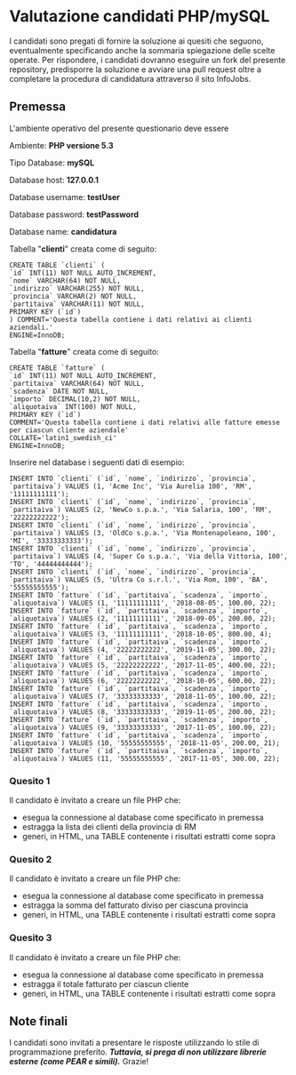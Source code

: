 # Valutazione candidati PHP/mySQL

I candidati sono pregati di fornire la soluzione ai quesiti che seguono, eventualmente specificando anche la sommaria spiegazione delle scelte operate.
Per rispondere, i candidati dovranno eseguire un fork del presente repository, predisporre la soluzione e avviare una pull request oltre a completare la procedura di candidatura attraverso il sito InfoJobs.

## Premessa

L'ambiente operativo del presente questionario deve essere 

Ambiente: **PHP versione 5.3**

Tipo Database: **mySQL**

Database host: **127.0.0.1**

Database username: **testUser**

Database password: **testPassword**

Database name: **candidatura**


Tabella "**clienti**" creata come di seguito:

    CREATE TABLE `clienti` (
	`id` INT(11) NOT NULL AUTO_INCREMENT,
	`nome` VARCHAR(64) NOT NULL,
	`indirizzo` VARCHAR(255) NOT NULL,
	`provincia` VARCHAR(2) NOT NULL,
	`partitaiva` VARCHAR(11) NOT NULL,
	PRIMARY KEY (`id`)
	) COMMENT='Questa tabella contiene i dati relativi ai clienti aziendali.'
	ENGINE=InnoDB;


Tabella "**fatture**" creata come di seguito:

    CREATE TABLE `fatture` (
	`id` INT(11) NOT NULL AUTO_INCREMENT,
	`partitaiva` VARCHAR(64) NOT NULL,
	`scadenza` DATE NOT NULL,
	`importo` DECIMAL(10,2) NOT NULL,
	`aliquotaiva` INT(100) NOT NULL,
	PRIMARY KEY (`id`)
	COMMENT='Questa tabella contiene i dati relativi alle fatture emesse per ciascun cliente aziendale'
	COLLATE='latin1_swedish_ci'
	ENGINE=InnoDB;

Inserire nel database i seguenti dati di esempio:

```
INSERT INTO `clienti` (`id`, `nome`, `indirizzo`, `provincia`, `partitaiva`) VALUES (1, 'Acme Inc', 'Via Aurelia 100', 'RM', '11111111111');
INSERT INTO `clienti` (`id`, `nome`, `indirizzo`, `provincia`, `partitaiva`) VALUES (2, 'NewCo s.p.a.', 'Via Salaria, 100', 'RM', '22222222222');
INSERT INTO `clienti` (`id`, `nome`, `indirizzo`, `provincia`, `partitaiva`) VALUES (3, 'OldCo s.p.a.', 'Via Montenapoleano, 100', 'MI', '33333333333');
INSERT INTO `clienti` (`id`, `nome`, `indirizzo`, `provincia`, `partitaiva`) VALUES (4, 'Super Co s.p.a.', 'Via della Vittoria, 100', 'TO', '44444444444');
INSERT INTO `clienti` (`id`, `nome`, `indirizzo`, `provincia`, `partitaiva`) VALUES (5, 'Ultra Co s.r.l.', 'Via Rom, 100', 'BA', '55555555555');
INSERT INTO `fatture` (`id`, `partitaiva`, `scadenza`, `importo`, `aliquotaiva`) VALUES (1, '11111111111', '2018-08-05', 100.00, 22);
INSERT INTO `fatture` (`id`, `partitaiva`, `scadenza`, `importo`, `aliquotaiva`) VALUES (2, '11111111111', '2018-09-05', 200.00, 22);
INSERT INTO `fatture` (`id`, `partitaiva`, `scadenza`, `importo`, `aliquotaiva`) VALUES (3, '11111111111', '2018-10-05', 800.00, 4);
INSERT INTO `fatture` (`id`, `partitaiva`, `scadenza`, `importo`, `aliquotaiva`) VALUES (4, '22222222222', '2019-11-05', 300.00, 22);
INSERT INTO `fatture` (`id`, `partitaiva`, `scadenza`, `importo`, `aliquotaiva`) VALUES (5, '22222222222', '2017-11-05', 400.00, 22);
INSERT INTO `fatture` (`id`, `partitaiva`, `scadenza`, `importo`, `aliquotaiva`) VALUES (6, '22222222222', '2018-10-05', 600.00, 22);
INSERT INTO `fatture` (`id`, `partitaiva`, `scadenza`, `importo`, `aliquotaiva`) VALUES (7, '33333333333', '2018-11-05', 100.00, 22);
INSERT INTO `fatture` (`id`, `partitaiva`, `scadenza`, `importo`, `aliquotaiva`) VALUES (8, '33333333333', '2019-11-05', 200.00, 22);
INSERT INTO `fatture` (`id`, `partitaiva`, `scadenza`, `importo`, `aliquotaiva`) VALUES (9, '33333333333', '2017-11-05', 100.00, 22);
INSERT INTO `fatture` (`id`, `partitaiva`, `scadenza`, `importo`, `aliquotaiva`) VALUES (10, '55555555555', '2018-11-05', 200.00, 21);
INSERT INTO `fatture` (`id`, `partitaiva`, `scadenza`, `importo`, `aliquotaiva`) VALUES (11, '55555555555', '2017-11-05', 300.00, 22);
```


### Quesito 1

Il candidato è invitato a creare un file PHP che:
* esegua la connessione al database come specificato in premessa
* estragga la lista dei clienti della provincia di RM
* generi, in HTML, una TABLE contenente i risultati estratti come sopra

### Quesito 2

Il candidato è invitato a creare un file PHP che:
* esegua la connessione al database come specificato in premessa
* estragga la somma del fatturato diviso per ciascuna provincia
* generi, in HTML, una TABLE contenente i risultati estratti come sopra

### Quesito 3

Il candidato è invitato a creare un file PHP che:
* esegua la connessione al database come specificato in premessa
* estragga il totale fatturato per ciascun cliente
* generi, in HTML, una TABLE contenente i risultati estratti come sopra

## Note finali

I candidati sono invitati a presentare le risposte utilizzando lo stile di programmazione preferito.
***Tuttavia, si prega di non utilizzare librerie esterne (come PEAR e simili).***
Grazie!
